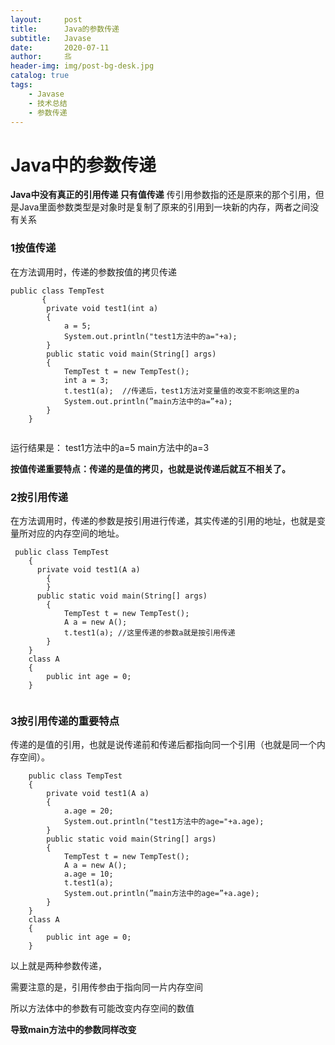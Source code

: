 ```yaml
---
layout:     post                   
title:      Java的参数传递              
subtitle:   Javase
date:       2020-07-11             
author:     丠                 
header-img: img/post-bg-desk.jpg    
catalog: true                       
tags:                             
    - Javase
    - 技术总结
    - 参数传递
---
```


# Java中的参数传递

**Java中没有真正的引用传递 只有值传递**
传引用参数指的还是原来的那个引用，但是Java里面参数类型是对象时是复制了原来的引用到一块新的内存，两者之间没有关系

### 1按值传递

在方法调用时，传递的参数按值的拷贝传递
```
public class TempTest 
       {
        private void test1(int a)
        {
            a = 5;
            System.out.println("test1方法中的a="+a);
        }
        public static void main(String[] args) 
        {
            TempTest t = new TempTest();
            int a = 3;
            t.test1(a);  //传递后，test1方法对变量值的改变不影响这里的a
            System.out.println(”main方法中的a=”+a);
        }
    }


```
运行结果是： 
test1方法中的a=5 
main方法中的a=3 

**按值传递重要特点：传递的是值的拷贝，也就是说传递后就互不相关了。**

### 2按引用传递

在方法调用时，传递的参数是按引用进行传递，其实传递的引用的地址，也就是变量所对应的内存空间的地址。

```
 public class TempTest 
    {
      private void test1(A a)
        {
        }
      public static void main(String[] args) 
        {
            TempTest t = new TempTest();
            A a = new A();
            t.test1(a); //这里传递的参数a就是按引用传递
        }
    }
    class A
    {
        public int age = 0;
    }


```

### 3按引用传递的重要特点
传递的是值的引用，也就是说传递前和传递后都指向同一个引用（也就是同一个内存空间）。

```
    public class TempTest 
    {
        private void test1(A a)
        {
            a.age = 20;
            System.out.println("test1方法中的age="+a.age);
        }
        public static void main(String[] args) 
        {
            TempTest t = new TempTest();
            A a = new A();
            a.age = 10;
            t.test1(a);
            System.out.println(”main方法中的age=”+a.age);
        }
    }
    class A
    {
        public int age = 0;
    }

```

以上就是两种参数传递，

需要注意的是，引用传参由于指向同一片内存空间

所以方法体中的参数有可能改变内存空间的数值

**导致main方法中的参数同样改变**






